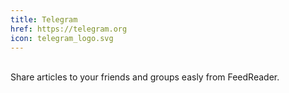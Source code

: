 ```yaml
---
title: Telegram
href: https://telegram.org
icon: telegram_logo.svg
---
```

<br>Share articles to your friends and groups easly from FeedReader.
